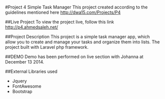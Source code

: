 #Project 4
Simple Task Manager
This project created according to the guidelines mentioned here <http://dwa15.com/Projects/P4>

##Live Project
To view the project live, follow this link <http://p4.ahmedsaleh.net/>

##Project Description
This project is a simple task manager app, which allow you to create and manage your tasks and organize them into lists.
The project built with Laravel php framework.

##DEMO
Demo has been performed on live section with Johanna at December 13 2014.


##External Libraries used
* Jquery
* FontAwesome
* Bootstrap
